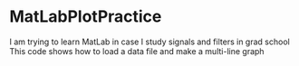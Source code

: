 # MatLabPlotPractice  
I am trying to learn MatLab in case I study signals and filters in grad school  
This code shows how to load a data file and make a multi-line graph  
